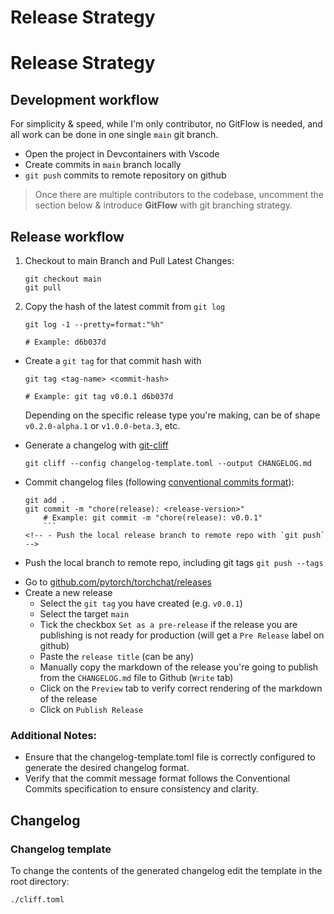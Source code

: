 # Release Strategy

# Release Strategy

## Development workflow

For simplicity & speed, while I'm only contributor, no GitFlow is needed, and all work can be done in one single `main` git branch.

- Open the project in Devcontainers with Vscode
- Create commits in `main` branch locally
- `git push` commits to remote repository on github

> Once there are multiple contributors to the codebase, uncomment the section below & introduce **GitFlow** with git branching strategy.

<!-- Uncomment when introducing GitFlow -->
<!-- Useful when multiple contributors to codebase -->

<!-- - Checkout to main Branch and Pull Latest Changes:
    ```shell
    git checkout main
    git pull
    ```
- Create a git branch locally with
    ```shell
    git checkout -b <branchname>
    ```
    (e.g. `git checkout feature/add-model-capability`)
- Create commits on the local branch with `git commit`, push to remote repo with `git push`
- Create a Pull Request from the remote `branch` to `main`
- Code Review
- Merge the `Pull Request` to `main` -->

## Release workflow

1. Checkout to main Branch and Pull Latest Changes:
    ```shell
    git checkout main
    git pull
    ```
<!-- 2. Create and checkout to a new local git branch for the release with
    ```shell
    git checkout -b release/<release-version>

    # Example: git checkout -b release/v0.0.1
    ``` -->

2. Copy the hash of the latest commit from `git log`

   ```shell
   git log -1 --pretty=format:"%h"

   # Example: d6b037d
   ```

- Create a `git tag` for that commit hash with

  ```shell
  git tag <tag-name> <commit-hash>

  # Example: git tag v0.0.1 d6b037d
  ```

  Depending on the specific release type you're making, can be of shape `v0.2.0-alpha.1` or `v1.0.0-beta.3`, etc.

- Generate a changelog with [git-cliff](https://git-cliff.org/)
  ```shell
  git cliff --config changelog-template.toml --output CHANGELOG.md
  ```
- Commit changelog files (following [conventional commits format](https://www.conventionalcommits.org/en/v1.0.0/)):
  ```shell
  git add .
  git commit -m "chore(release): <release-version>"
      # Example: git commit -m "chore(release): v0.0.1"
      ```
  <!-- - Push the local release branch to remote repo with `git push` -->
- Push the local branch to remote repo, including git tags `git push --tags`
<!-- - Create a Pull Request from release branch `release/<release-version>` to `main` and merge it -->
- Go to [github.com/pytorch/torchchat/releases](https://github.com/pytorch/torchchat/releases)
- Create a new release
  - Select the `git tag` you have created (e.g. `v0.0.1`)
  - Select the target `main`
  - Tick the checkbox `Set as a pre-release` if the release you are publishing is not ready for production (will get a `Pre Release` label on github)
  - Paste the `release title` (can be any)
  - Manually copy the markdown of the release you're going to publish from the `CHANGELOG.md` file to Github (`Write` tab)
  - Click on the `Preview` tab to verify correct rendering of the markdown of the release
  - Click on `Publish Release`

### Additional Notes:

- Ensure that the changelog-template.toml file is correctly configured to generate the desired changelog format.
- Verify that the commit message format follows the Conventional Commits specification to ensure consistency and clarity.

## Changelog

### Changelog template

To change the contents of the generated changelog edit the template in the root directory:

```shell
./cliff.toml
```
